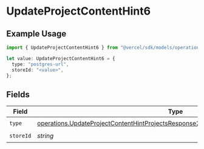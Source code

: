 # UpdateProjectContentHint6

## Example Usage

```typescript
import { UpdateProjectContentHint6 } from "@vercel/sdk/models/operations/updateproject.js";

let value: UpdateProjectContentHint6 = {
  type: "postgres-url",
  storeId: "<value>",
};
```

## Fields

| Field                                                                                                                                                                                          | Type                                                                                                                                                                                           | Required                                                                                                                                                                                       | Description                                                                                                                                                                                    |
| ---------------------------------------------------------------------------------------------------------------------------------------------------------------------------------------------- | ---------------------------------------------------------------------------------------------------------------------------------------------------------------------------------------------- | ---------------------------------------------------------------------------------------------------------------------------------------------------------------------------------------------- | ---------------------------------------------------------------------------------------------------------------------------------------------------------------------------------------------- |
| `type`                                                                                                                                                                                         | [operations.UpdateProjectContentHintProjectsResponse200ApplicationJSONResponseBodyType](../../models/operations/updateprojectcontenthintprojectsresponse200applicationjsonresponsebodytype.md) | :heavy_check_mark:                                                                                                                                                                             | N/A                                                                                                                                                                                            |
| `storeId`                                                                                                                                                                                      | *string*                                                                                                                                                                                       | :heavy_check_mark:                                                                                                                                                                             | N/A                                                                                                                                                                                            |